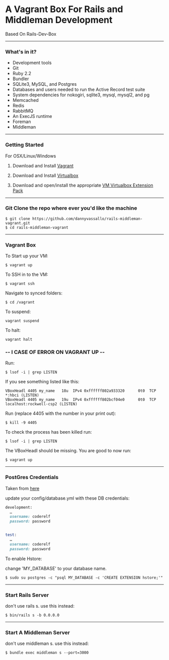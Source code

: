# A Vagrant Box For Rails and Middleman Development

Based On Rails-Dev-Box

------------

### What's in it?

* Development tools
* Git
* Ruby 2.2
* Bundler
* SQLite3, MySQL, and Postgres
* Databases and users needed to run the Active Record test suite
* System dependencies for nokogiri, sqlite3, mysql, mysql2, and pg
* Memcached
* Redis
* RabbitMQ
* An ExecJS runtime
* Foreman
* Middleman

-------------

### Getting Started
For OSX/Linux/Windows


1) Download and Install [Vagrant](http://www.vagrantup.com/downloads.html)

2) Download and Install [Virtualbox](https://www.virtualbox.org/wiki/Downloads)

3) Download and open/install the appropriate [VM Virtualbox Extension Pack](https://www.virtualbox.org/wiki/Downloads)

-------------

### Git Clone the repo where ever you'd like the machine
```terminal
$ git clone https://github.com/dannyvassallo/rails-middleman-vagrant.git
$ cd rails-middleman-vagrant
```

------------
### Vagrant Box

To Start up your VM:
```terminal
$ vagrant up
```
To SSH in to the VM:
```terminal
$ vagrant ssh
```
Navigate to synced folders:
```terminal
$ cd /vagrant
```
To suspend:
```terminal
vagrant suspend
```
To halt:
```terminal
vagrant halt
```

### -- I CASE OF ERROR ON VAGRANT UP --

Run:
```terminal
$ lsof -i | grep LISTEN
```

If you see something listed like this:
```terminal
VBoxHeadl 4405 my_name   18u  IPv4 0xffffff802a933320      0t0  TCP *:hbci (LISTEN)
VBoxHeadl 4405 my_name   19u  IPv4 0xffffff802bcf04e0      0t0  TCP localhost:rockwell-csp2 (LISTEN)
```

Run (replace 4405 with the number in your print out):
```terminal
$ kill -9 4405
```

To check the process has been killed run:
```
$ lsof -i | grep LISTEN
```

The VBoxHeadl should be missing. You are good to now run:
```
$ vagrant up
```
------------
### PostGres Credentials
Taken from [here](https://gist.github.com/eliotsykes/3e74172c43c2e8787dd9)

update your config/database.yml with these DB credentials:

```ruby
development:
  …
  username: coderelf
  password: password


test:
  …
  username: coderelf
  password: password
```

To enable Hstore:

change 'MY_DATABASE' to your database name.

```terminal
$ sudo su postgres -c "psql MY_DATABASE -c 'CREATE EXTENSION hstore;'"
```
------------
### Start Rails Server
don't use rails s. use this instead:

```
$ bin/rails s -b 0.0.0.0
```
------------
### Start A Middleman Server
don't use middleman s. use this instead:

```
$ bundle exec middleman s --port=3000
```
